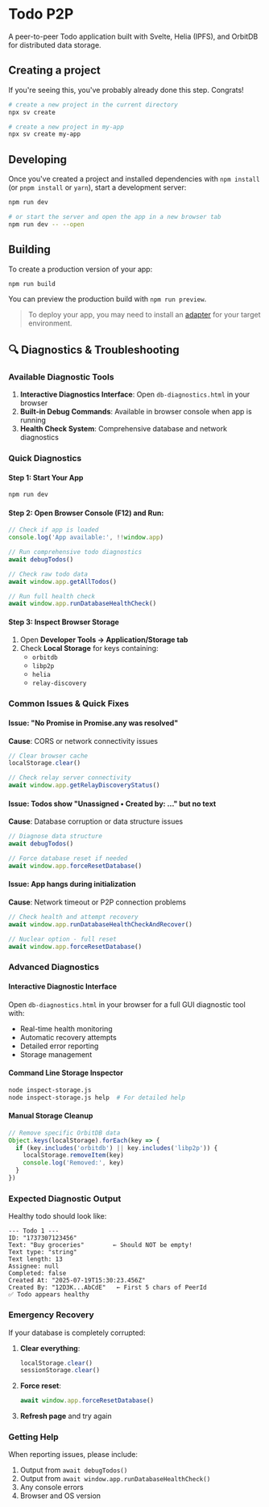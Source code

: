 # Todo P2P

A peer-to-peer Todo application built with Svelte, Helia (IPFS), and OrbitDB for distributed data storage.

## Creating a project

If you're seeing this, you've probably already done this step. Congrats!

```bash
# create a new project in the current directory
npx sv create

# create a new project in my-app
npx sv create my-app
```

## Developing

Once you've created a project and installed dependencies with `npm install` (or `pnpm install` or `yarn`), start a development server:

```bash
npm run dev

# or start the server and open the app in a new browser tab
npm run dev -- --open
```

## Building

To create a production version of your app:

```bash
npm run build
```

You can preview the production build with `npm run preview`.

> To deploy your app, you may need to install an [adapter](https://svelte.dev/docs/kit/adapters) for your target environment.

## 🔍 Diagnostics & Troubleshooting

### Available Diagnostic Tools

1. **Interactive Diagnostics Interface**: Open `db-diagnostics.html` in your browser
2. **Built-in Debug Commands**: Available in browser console when app is running
3. **Health Check System**: Comprehensive database and network diagnostics

### Quick Diagnostics

#### Step 1: Start Your App
```bash
npm run dev
```

#### Step 2: Open Browser Console (F12) and Run:

```javascript
// Check if app is loaded
console.log('App available:', !!window.app)

// Run comprehensive todo diagnostics
await debugTodos()

// Check raw todo data
await window.app.getAllTodos()

// Run full health check
await window.app.runDatabaseHealthCheck()
```

#### Step 3: Inspect Browser Storage
1. Open **Developer Tools → Application/Storage tab**
2. Check **Local Storage** for keys containing:
   - `orbitdb`
   - `libp2p`
   - `helia`
   - `relay-discovery`

### Common Issues & Quick Fixes

#### Issue: "No Promise in Promise.any was resolved"
**Cause**: CORS or network connectivity issues
```javascript
// Clear browser cache
localStorage.clear()

// Check relay server connectivity
await window.app.getRelayDiscoveryStatus()
```

#### Issue: Todos show "Unassigned • Created by: ..." but no text
**Cause**: Database corruption or data structure issues
```javascript
// Diagnose data structure
await debugTodos()

// Force database reset if needed
await window.app.forceResetDatabase()
```

#### Issue: App hangs during initialization
**Cause**: Network timeout or P2P connection problems
```javascript
// Check health and attempt recovery
await window.app.runDatabaseHealthCheckAndRecover()

// Nuclear option - full reset
await window.app.forceResetDatabase()
```

### Advanced Diagnostics

#### Interactive Diagnostic Interface
Open `db-diagnostics.html` in your browser for a full GUI diagnostic tool with:
- Real-time health monitoring
- Automatic recovery attempts
- Detailed error reporting
- Storage management

#### Command Line Storage Inspector
```bash
node inspect-storage.js
node inspect-storage.js help  # For detailed help
```

#### Manual Storage Cleanup
```javascript
// Remove specific OrbitDB data
Object.keys(localStorage).forEach(key => {
  if (key.includes('orbitdb') || key.includes('libp2p')) {
    localStorage.removeItem(key)
    console.log('Removed:', key)
  }
})
```

### Expected Diagnostic Output

Healthy todo should look like:
```
--- Todo 1 ---
ID: "1737307123456"
Text: "Buy groceries"        ← Should NOT be empty!
Text type: "string"
Text length: 13
Assignee: null
Completed: false
Created At: "2025-07-19T15:30:23.456Z"
Created By: "12D3K...AbCdE"   ← First 5 chars of PeerId
✅ Todo appears healthy
```

### Emergency Recovery

If your database is completely corrupted:

1. **Clear everything**:
   ```javascript
   localStorage.clear()
   sessionStorage.clear()
   ```

2. **Force reset**:
   ```javascript
   await window.app.forceResetDatabase()
   ```

3. **Refresh page** and try again

### Getting Help

When reporting issues, please include:
1. Output from `await debugTodos()`
2. Output from `await window.app.runDatabaseHealthCheck()`
3. Any console errors
4. Browser and OS version
